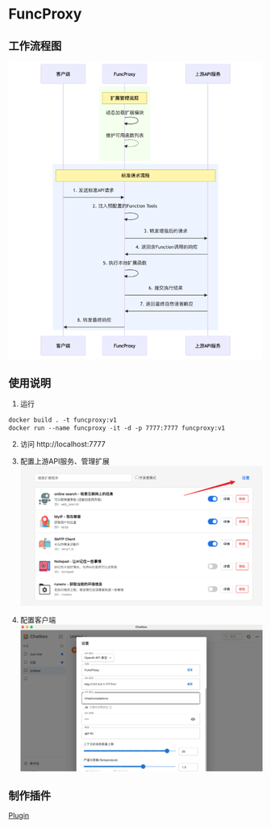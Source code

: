 # FuncProxy


## 工作流程图
![diagram](./docs/diagram.png)

## 使用说明

1. 运行
```shell
docker build . -t funcproxy:v1
docker run --name funcproxy -it -d -p 7777:7777 funcproxy:v1
```

2. 访问 http://localhost:7777

3. 配置上游API服务、管理扩展
![config](./docs/settings.png)

4. 配置客户端
![chatbox](./docs/chatbox.png)

## 制作插件
[Plugin](./docs/plugin.md)